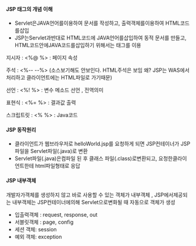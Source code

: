 #### JSP 태그의 개념 이해

- Servlet은JAVA언어를이용하여 문서를 작성하고, 출력객체를이용하여 HTML코드를삽입
- JSP는Servlet과반대로 HTML코드에 JAVA언어를삽입하여 동적 문서를 만들고, HTML코드안에JAVA코드를삽입하기 위해서는 태그를 이용

지시자 : <%@  %> : 페이지 속성 <br/>

주석 : <%-- --%> (소스보기해도 안보인다. HTML주석은 보임 왜? JSP는 WAS에서 처리하고 클라이언트에는 HTML파일로 가기때문) <br/>

선언 : <%! %> : 변수 메소드 선언 , 전역의미<br/> 

표현식 : <%=  %> : 결과값 출력  <br/>

스크립트릿 : <%    %> : Java코드  <br/>



#### JSP 동작원리 

- 클라이언트가 웹브라우저로 helloWorld.jsp를 요청하게 되면 JSP컨테이너가 JSP파일을 Servlet파일(.java)로 변환
- Servlet파일(.java)은컴파일 된 후 클래스 파일(.class)로변환되고, 요청한클라이언트한테 html파일형태로 응답



#### JSP 내부객체

개발자가객체를 생성하지 않고 바로 사용할 수 있는 객체가 내부객체 , JSP에서제공되는 내부객체는 JSP컨테이너에의해 Servlet으로변화될 때 자동으로 객체가 생성



- 입출력객체 : request, response, out
- 서블릿객체 : page, config
- 세션 객체: session
- 예외 객체: exception

